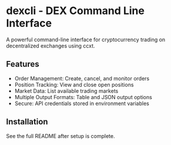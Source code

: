 # dexcli - DEX Command Line Interface

A powerful command-line interface for cryptocurrency trading on decentralized exchanges using ccxt.

## Features

- Order Management: Create, cancel, and monitor orders
- Position Tracking: View and close open positions  
- Market Data: List available trading markets
- Multiple Output Formats: Table and JSON output options
- Secure: API credentials stored in environment variables

## Installation

See the full README after setup is complete.
